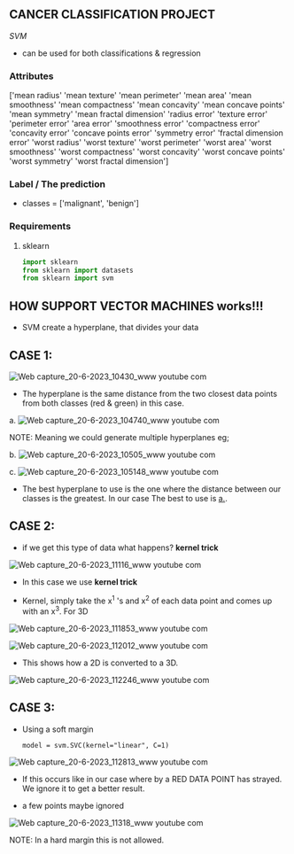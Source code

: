 ## CANCER CLASSIFICATION PROJECT
*SVM*

- can be used for both classifications & regression

###  Attributes
['mean radius' 'mean texture' 'mean perimeter' 'mean area'
 'mean smoothness' 'mean compactness' 'mean concavity'
 'mean concave points' 'mean symmetry' 'mean fractal dimension'
 'radius error' 'texture error' 'perimeter error' 'area error'
 'smoothness error' 'compactness error' 'concavity error'
 'concave points error' 'symmetry error' 'fractal dimension error'
 'worst radius' 'worst texture' 'worst perimeter' 'worst area'
 'worst smoothness' 'worst compactness' 'worst concavity'
 'worst concave points' 'worst symmetry' 'worst fractal dimension']

###  Label / The prediction
- classes = ['malignant', 'benign']

### Requirements
<!-- 1. pandas
   
    ```python import pandas as pd ```

2. Numpy
   
    ```python import numpy as np ``` -->


1. sklearn
   
    ```python 
    import sklearn 
    from sklearn import datasets
    from sklearn import svm
    ```
## HOW SUPPORT VECTOR MACHINES works!!!

- SVM create a hyperplane, that divides your data

## CASE 1:

![Web capture_20-6-2023_10430_www youtube com](https://github.com/edyprogramz/Cancer-Dataset-Classification/assets/116636391/b779ac6a-37b7-4d03-9174-32a5dd8e2fd5)

- The hyperplane is the same distance from the two closest data points from both classes (red & green) in this case.

<a id="a-item"></a>
a. ![Web capture_20-6-2023_104740_www youtube com](https://github.com/edyprogramz/Cancer-Dataset-Classification/assets/116636391/69538d9c-ad85-4b4f-ae07-2773c0ccd9de)

NOTE: Meaning we could generate multiple hyperplanes eg;

b. ![Web capture_20-6-2023_10505_www youtube com](https://github.com/edyprogramz/Cancer-Dataset-Classification/assets/116636391/8498a5a8-c6fd-42c5-96a5-33c89bea7b3e)

c. ![Web capture_20-6-2023_105148_www youtube com](https://github.com/edyprogramz/Cancer-Dataset-Classification/assets/116636391/a5e9b043-2fc2-4670-9870-9a9685f06b82)

- The best hyperplane to use is the one where the distance between our classes is the greatest. In our case The best to use is [a.](#a-item).

## CASE 2:

- if we get this type of data what happens? **kernel trick**

![Web capture_20-6-2023_11116_www youtube com](https://github.com/edyprogramz/Cancer-Dataset-Classification/assets/116636391/ec394fc5-86e9-481f-9b04-f6b19e1ef390)

- In this case we use **kernel trick**

- Kernel, simply take the x<sup>1</sup> 's and x<sup>2</sup> of each data point and comes up with an x<sup>3</sup>. For 3D

![Web capture_20-6-2023_111853_www youtube com](https://github.com/edyprogramz/Cancer-Dataset-Classification/assets/116636391/dc0fd092-cc4e-449e-aad3-2050ccfab418)

![Web capture_20-6-2023_112012_www youtube com](https://github.com/edyprogramz/Cancer-Dataset-Classification/assets/116636391/89480f9d-e213-4cee-87df-87f85269e248)

- This shows how a 2D is converted to a 3D.

![Web capture_20-6-2023_112246_www youtube com](https://github.com/edyprogramz/Cancer-Dataset-Classification/assets/116636391/da7fcaa9-72ec-4241-8604-56683a9c6c04)

## CASE 3:

- Using a soft margin

  ``` model = svm.SVC(kernel="linear", C=1) ```

![Web capture_20-6-2023_112813_www youtube com](https://github.com/edyprogramz/Cancer-Dataset-Classification/assets/116636391/f2890d4e-f5b6-4185-813b-603ea42a56ca)

- If this occurs like in our case where by a RED DATA POINT has strayed. We ignore it to get a better result.

- a few points maybe ignored

![Web capture_20-6-2023_11318_www youtube com](https://github.com/edyprogramz/Cancer-Dataset-Classification/assets/116636391/726d2eb7-72ec-4f1e-90d7-8304763a9743)

NOTE: In a hard margin this is not allowed.


